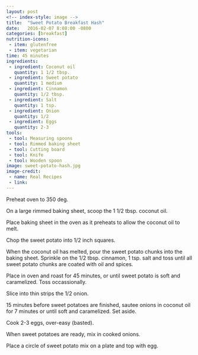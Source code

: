 ```yaml
---
layout: post
<!-- index-style: image -->
title:  "Sweet Potato Breakfast Hash"
date:   2016-02-07 8:08:00 -0800
categories: [breakfast]
nutrition-icons:
 - item: glutenfree
 - item: vegetarian
time: 45 minutes
ingredients:
 - ingredient: Coconut oil
   quantity: 1 1/2 tbsp.
 - ingredient: Sweet potato
   quantity: 1 medium
 - ingredient: Cinnamon
   quantity: 1/2 tbsp.
 - ingredient: Salt
   quantity: 1 tsp.
 - ingredient: Onion
   quantity: 1/2
 - ingredient: Eggs
   quantity: 2-3
tools:
 - tool: Measuring spoons
 - tool: Rimmed baking sheet
 - tool: Cutting board
 - tool: Knife
 - tool: Wooden spoon
image: sweet-potato-hash.jpg
image-credit: 
 - name: Real Recipes
 - link: 
---
```


Preheat oven to 350 deg.

On a large rimmed baking sheet, scoop the <span>1 1/2 tbsp. coconut oil.</span> 

Place baking sheet in the oven as it preheats to allow the coconut oil to melt.

Chop the sweet potato into 1/2 inch squares.

When the coconut oil has melted, pour the sweet potato chunks into the baking sheet. Sprinkle on the <span>1/2 tbsp. cinnamon,</span> <span>1 tsp. salt</span> and toss until all sweet potato chunks are coated with oil and spices.

Place in oven and roast for 45 minutes, or until sweet potato is soft and caramelized. Toss occassionally.

Slice into thin strips the <span>1/2 onion.</span> 

15 minutes before sweet potatoes are finished, sautee onions in coconut oil for 7 minutes or until soft and caramelized. Set aside. 

Cook 2-3 eggs, over-easy (basted).

When sweet potatoes are ready, mix in cooked onions. 

Place a circle of sweet potato mix on a plate and top with egg.